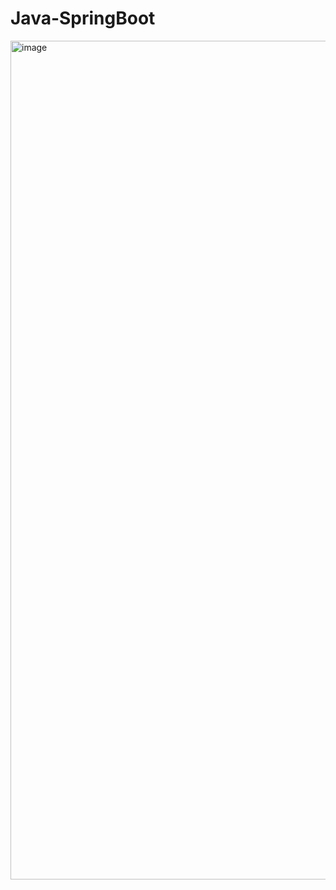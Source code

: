 # Java-SpringBoot

<img width="1342" alt="image" src="https://github.com/Jerez007/Java-SpringBoot/assets/77088907/93ee11d0-6ad8-43d1-a9eb-b99d28e45efc">
